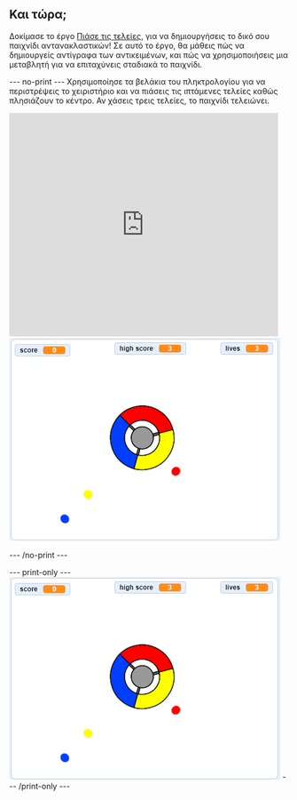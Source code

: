 ## Και τώρα;

Δοκίμασε το έργο [Πιάσε τις τελείες](https://projects.raspberrypi.org/en/projects/catch-the-dots?utm_source=pathway&utm_medium=whatnext&utm_campaign=projects), για να δημιουργήσεις το δικό σου παιχνίδι αντανακλαστικών! Σε αυτό το έργο, θα μάθεις πώς να δημιουργείς αντίγραφα των αντικειμένων, και πώς να χρησιμοποιήσεις μια μεταβλητή για να επιταχύνεις σταδιακά το παιχνίδι.

\--- no-print \--- Χρησιμοποίησε τα βελάκια του πληκτρολογίου για να περιστρέψεις το χειριστήριο και να πιάσεις τις ιπτάμενες τελείες καθώς πλησιάζουν το κέντρο. Αν χάσεις τρεις τελείες, το παιχνίδι τελειώνει.

<div class="scratch-preview">
  <iframe allowtransparency="true" width="485" height="402" src="https://scratch.mit.edu/projects/embed/252923761/?autostart=false" frameborder="0" scrolling="no"></iframe>
  <img src="images/dots-final.png">
</div>

\--- /no-print \---

\--- print-only \--- ![Dots screenshot](images/dots-final.png) \--- /print-only \---